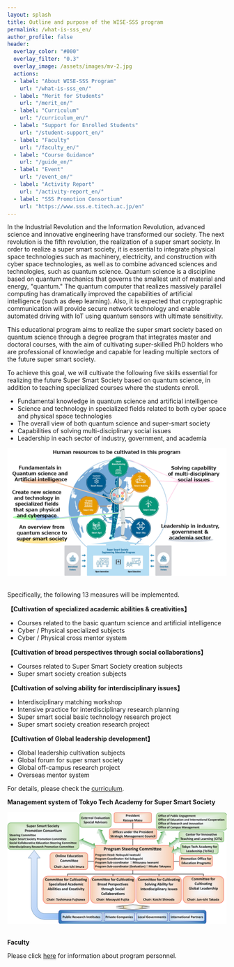```yaml
---
layout: splash
title: Outline and purpose of the WISE-SSS program
permalink: /what-is-sss_en/
author_profile: false
header:
  overlay_color: "#000"
  overlay_filter: "0.3"
  overlay_image: /assets/images/mv-2.jpg
  actions:
  - label: "About WISE-SSS Program"
    url: "/what-is-sss_en/"
  - label: "Merit for Students"
    url: "/merit_en/"
  - label: "Curriculum"
    url: "/curriculum_en/"
  - label: "Support for Enrolled Students"
    url: "/student-support_en/"
  - label: "Faculty"
    url: "/faculty_en/"
  - label: "Course Guidance"
    url: "/guide_en/"
  - label: "Event"
    url: "/event_en/"
  - label: "Activity Report"
    url: "/activity-report_en/"
  - label: "SSS Promotion Consortium"
    url: "https://www.sss.e.titech.ac.jp/en"
---
```


In the Industrial Revolution and the Information Revolution, advanced science and innovative engineering have transformed our society. The next revolution is the fifth revolution, the realization of a super smart society. In order to realize a super smart society, it is essential to integrate physical space technologies such as machinery, electricity, and construction with cyber space technologies, as well as to combine advanced sciences and technologies, such as quantum science. Quantum science is a discipline based on quantum mechanics that governs the smallest unit of material and energy, "quantum." The quantum computer that realizes massively parallel computing has dramatically improved the capabilities of artificial intelligence (such as deep learning). Also, it is expected that cryptographic communication will provide secure network technology and enable automated driving with IoT using quantum sensors with ultimate sensitivity.

This educational program aims to realize the super smart society based on quantum science through a degree program that integrates master and doctoral courses, with the aim of cultivating super-skilled PhD holders who are professional of knowledge and capable for leading multiple sectors of the future super smart society.

To achieve this goal, we will cultivate the following five skills essential for realizing the future Super Smart Society based on quantum science, in addition to teaching specialized courses where the students enroll.

* Fundamental knowledge in quantum science and artificial intelligence
* Science and technology in specialized fields related to both cyber space and physical space technologies
* The overall view of both quantum science and super-smart society
* Capabilities of solving multi-disciplinary social issues
* Leadership in each sector of industry, government, and academia

<div style="text-align:center"><img src="/assets/images/5o-en.png" /></div>

<br>

Specifically, the following 13 measures will be implemented.

**【Cultivation of specialized academic abilities & creativities】**

* Courses related to the basic quantum science and artificial intelligence
* Cyber / Physical specialized subjects
* Cyber / Physical cross mentor system

**【Cultivation of broad perspectives through social collaborations】**

* Courses related to Super Smart Society creation subjects
* Super smart society creation subjects

**【Cultivation of solving ability for interdisciplinary issues】**

* Interdisciplinary matching workshop
* Intensive practice for interdisciplinary research planning
* Super smart social basic technology research project
* Super smart society creation research project

**【Cultivation of Global leadership development】**

* Global leadership cultivation subjects
* Global forum for super smart society
* Global off-campus research project
* Overseas mentor system

For details, please check the [curriculum](https://www.tac-mi.titech.ac.jp/en/curriculum).

**Management system of Tokyo Tech Academy for Super Smart Society**

<div style="text-align:center"><img src="/assets/images/org_en.png" /></div><br>

**Faculty**

Please click [here](/faculty_en/) for information about program personnel.
